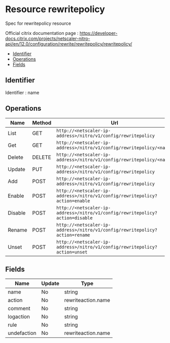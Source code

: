 # Resource rewritepolicy

Spec for rewritepolicy resource

Official citrix documentation page : https://developer-docs.citrix.com/projects/netscaler-nitro-api/en/12.0/configuration/rewrite/rewritepolicy/rewritepolicy/

- [Identifier](#identifier)
- [Operations](#operations)
- [Fields](#fields)

## Identifier

Identifier : name

## Operations

| Name | Method | Url |
|----|----|----|
| List | GET | `http://<netscaler-ip-address>/nitro/v1/config/rewritepolicy` |
| Get | GET | `http://<netscaler-ip-address>/nitro/v1/config/rewritepolicy/<name>` |
| Delete | DELETE | `http://<netscaler-ip-address>/nitro/v1/config/rewritepolicy/<name>` |
| Update | PUT | `http://<netscaler-ip-address>/nitro/v1/config/rewritepolicy` |
| Add | POST | `http://<netscaler-ip-address>/nitro/v1/config/rewritepolicy` |
| Enable | POST | `http://<netscaler-ip-address>/nitro/v1/config/rewritepolicy?action=enable` |
| Disable | POST | `http://<netscaler-ip-address>/nitro/v1/config/rewritepolicy?action=disable` |
| Rename | POST | `http://<netscaler-ip-address>/nitro/v1/config/rewritepolicy?action=rename` |
| Unset | POST | `http://<netscaler-ip-address>/nitro/v1/config/rewritepolicy?action=unset` |

## Fields

| Name | Update | Type |
|----|----|----|
| name | No | string |
| action | No | rewriteaction.name |
| comment | No | string |
| logaction | No | string |
| rule | No | string |
| undefaction | No | rewriteaction.name |

